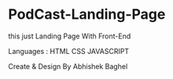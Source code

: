 # PodCast-Landing-Page


this just Landing Page With Front-End

Languages :
HTML
CSS
JAVASCRIPT

Create & Design By Abhishek Baghel
